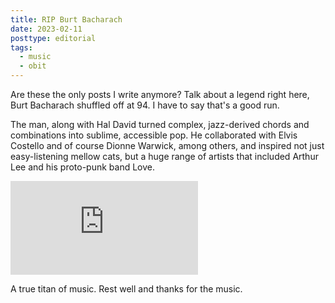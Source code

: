 ```yaml
---
title: RIP Burt Bacharach
date: 2023-02-11
posttype: editorial
tags:
  - music
  - obit
---
```


Are these the only posts I write anymore? Talk about a legend right here, Burt Bacharach shuffled off at 94. I have to say that's a good run.

The man, along with Hal David turned complex, jazz-derived chords and combinations into sublime, accessible pop. He collaborated with Elvis Costello and of course Dionne Warwick, among others, and inspired not just easy-listening mellow cats, but a huge range of artists that included Arthur Lee and his proto-punk band Love.

<div class='embed-container'><iframe src='https://www.youtube.com/embed/ftO9ClIhFAo' frameborder='0' allowfullscreen></iframe></div>

A true titan of music. Rest well and thanks for the music.